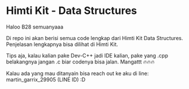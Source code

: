 # Himti Kit - Data Structures

Haloo B28 semuanyaaa

Di repo ini akan berisi semua code lengkap dari Himti Kit Data Structures. Penjelasan lengkapnya bisa dilihat di Himti Kit.

Tips aja, kalau kalian pake Dev-C++ jadi IDE kalian, pake yang .cpp belakangnya jangan .c biar codenya bisa jalan. Mangattt 🔥🔥🔥

Kalau ada yang mau ditanyain bisa reach out ke aku di line: martin_garrix_29905 (LINE ID) :D
